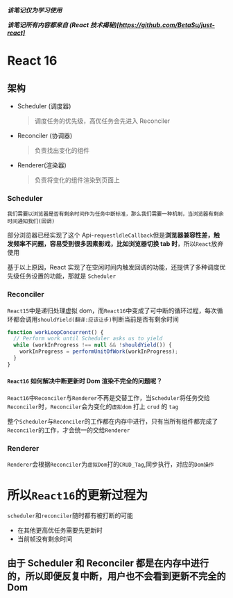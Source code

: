 **_该笔记仅为学习使用_**

**_该笔记所有内容都来自 (React 技术揭秘)[https://github.com/BetaSu/just-react]_**

# React 16

## 架构

- Scheduler (调度器)

  > 调度任务的优先级，高优任务会先进入 Reconciler

- Reconciler (协调器)

  > 负责找出变化的组件

- Renderer(渲染器)
  > 负责将变化的组件渲染到页面上

### Scheduler

`我们需要以浏览器是否有剩余时间作为任务中断标准，那么我们需要一种机制，当浏览器有剩余时间通知我们(回调)`

部分浏览器已经实现了这个 Api-`requestldleCallback`但是**浏览器兼容性差，触发频率不问题，容易受到很多因素影戏，比如浏览器切换 tab 时**，所以`React`放弃使用

基于以上原因，React 实现了在空闲时间内触发回调的功能，还提供了多种调度优先级任务设置的功能，那就是 `Scheduler`

### Reconciler

`React15`中是递归处理虚拟 dom，而`React16`中变成了可中断的循环过程，每次循环都会调用`shouldYield(翻译:应该让步)`判断当前是否有剩余时间

```javascript
function workLoopConcurrent() {
  // Perform work until Scheduler asks us to yield
  while (workInProgress !== null && !shouldYield()) {
    workInProgress = performUnitOfWork(workInProgress);
  }
}
```

#### `React16` 如何解决中断更新时 Dom 渲染不完全的问题呢？

`React16`中`Reconciler`与`Renderer`不再是交替工作，当`Scheduler`将任务交给`Reconciler`时，`Reconciler`会为变化的`虚拟dom` 打上 `crud` 的 `tag`

整个`Scheduler`与`Reconciler`的工作都在内存中进行，只有当所有组件都完成了`Reconciler`的工作，才会统一的交给`Renderer`

### Renderer

`Renderer`会根据`Reconciler`为`虚拟Dom`打的`CRUD_Tag`,同步执行，对应的`Dom操作`

# 所以`React16`的更新过程为

`scheduler`和`reconciler`随时都有被打断的可能

- 在其他更高优任务需要先更新时
- 当前帧没有剩余时间

## 由于 Scheduler 和 Reconciler 都是在内存中进行的，所以即便反复中断，用户也不会看到更新不完全的 Dom

